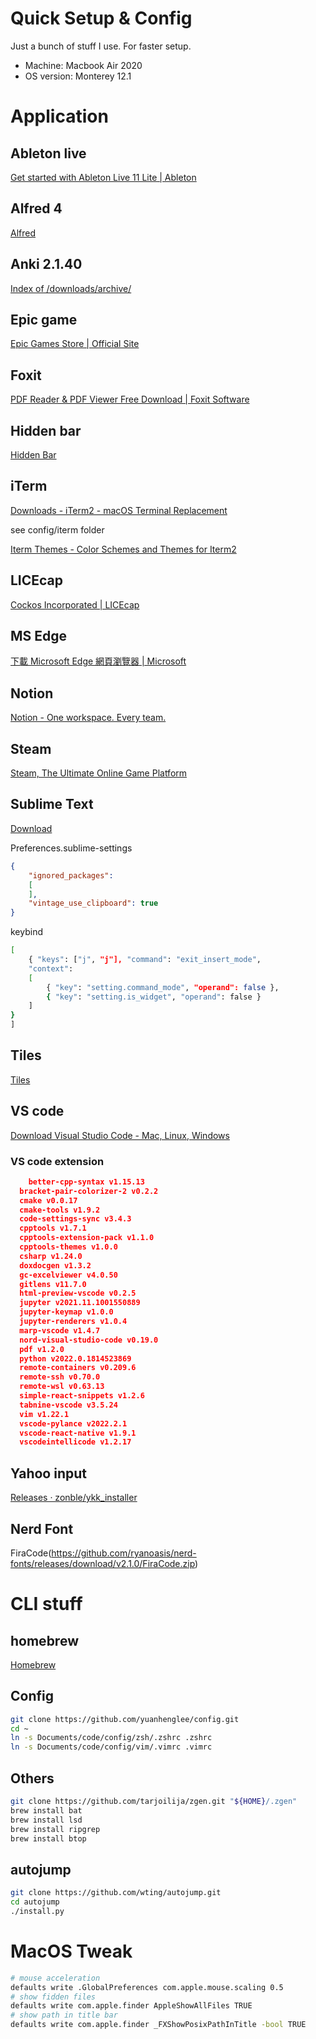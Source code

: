 # Quick Setup & Config 

Just a bunch of stuff I use. For faster setup.

- Machine: Macbook Air 2020
- OS version: Monterey 12.1

# Application

## Ableton live

[Get started with Ableton Live 11 Lite | Ableton](https://www.ableton.com/en/products/live-lite/)

## Alfred 4

[Alfred](https://www.google.com/url?sa=t&rct=j&q=&esrc=s&source=web&cd=&cad=rja&uact=8&ved=2ahUKEwiHsb3w6oH2AhUYhZQKHTqGAVcQFnoECAkQAQ&url=https%3A%2F%2Fwww.alfredapp.com%2F&usg=AOvVaw0Ou5gX01JU92I6WL9OBGDh)
## Anki 2.1.40

[Index of /downloads/archive/](https://apps.ankiweb.net/downloads/archive/)

## Epic game

[Epic Games Store | Official Site](https://www.google.com/url?sa=t&rct=j&q=&esrc=s&source=web&cd=&cad=rja&uact=8&ved=2ahUKEwjyvM_71IH2AhVAzYsBHQboB8oQFnoECAoQAQ&url=https%3A%2F%2Fwww.epicgames.com%2Fstore%2Fzh-Hant%2F&usg=AOvVaw2nnyxeP1lbOQzS6nfGiuCF)

## Foxit

[PDF Reader & PDF Viewer Free Download | Foxit Software](https://www.google.com/url?sa=t&rct=j&q=&esrc=s&source=web&cd=&cad=rja&uact=8&ved=2ahUKEwiSvuCC1YH2AhUEKqYKHRBMAXsQFnoECBIQAQ&url=https%3A%2F%2Fwww.foxit.com%2Fpdf-reader%2F&usg=AOvVaw1zVWUaZsrxTaiD_NlZNvW-)

## Hidden bar

[Hidden Bar](https://apps.apple.com/tw/app/hidden-bar/id1452453066?mt=12)

## iTerm

[Downloads - iTerm2 - macOS Terminal Replacement](https://iterm2.com/downloads.html)

see config/iterm folder

[Iterm Themes - Color Schemes and Themes for Iterm2](https://iterm2colorschemes.com/)

## LICEcap

[Cockos Incorporated | LICEcap](https://www.cockos.com/licecap/)

## MS Edge

[下載 Microsoft Edge 網頁瀏覽器 | Microsoft](https://www.google.com/url?sa=t&rct=j&q=&esrc=s&source=web&cd=&cad=rja&uact=8&ved=2ahUKEwj1x6Oz1oH2AhWyCqYKHXH5C7wQtwJ6BAgJEAM&url=https%3A%2F%2Fwww.microsoft.com%2Fzh-tw%2Fedge&usg=AOvVaw2B_I7TrnlkmkxINJJX2fja)

## Notion

[Notion - One workspace. Every team.](https://www.google.com/url?sa=t&rct=j&q=&esrc=s&source=web&cd=&cad=rja&uact=8&ved=2ahUKEwjK8vjR1oH2AhVRLqYKHfU2A4wQFnoECBQQAQ&url=https%3A%2F%2Fwww.notion.so%2F&usg=AOvVaw3qEt6TjOzXN9_w0_Z19eZ6)

## Steam

[Steam, The Ultimate Online Game Platform](https://store.steampowered.com/about/)

## Sublime Text

[Download](https://www.sublimetext.com/3)

Preferences.sublime-settings

```json
{
	"ignored_packages":
	[
	],
	"vintage_use_clipboard": true
}
```

keybind

```bash
[
	{ "keys": ["j", "j"], "command": "exit_insert_mode",
    "context":
    [
        { "key": "setting.command_mode", "operand": false },
        { "key": "setting.is_widget", "operand": false }
    ]
}
]
```

## Tiles

[Tiles](https://freemacsoft.net/tiles/)

## VS code

[Download Visual Studio Code - Mac, Linux, Windows](https://code.visualstudio.com/download)

### VS code extension

```json
	better-cpp-syntax v1.15.13
  bracket-pair-colorizer-2 v0.2.2
  cmake v0.0.17
  cmake-tools v1.9.2
  code-settings-sync v3.4.3
  cpptools v1.7.1
  cpptools-extension-pack v1.1.0
  cpptools-themes v1.0.0
  csharp v1.24.0
  doxdocgen v1.3.2
  gc-excelviewer v4.0.50
  gitlens v11.7.0
  html-preview-vscode v0.2.5
  jupyter v2021.11.1001550889
  jupyter-keymap v1.0.0
  jupyter-renderers v1.0.4
  marp-vscode v1.4.7
  nord-visual-studio-code v0.19.0
  pdf v1.2.0
  python v2022.0.1814523869
  remote-containers v0.209.6
  remote-ssh v0.70.0
  remote-wsl v0.63.13
  simple-react-snippets v1.2.6
  tabnine-vscode v3.5.24
  vim v1.22.1
  vscode-pylance v2022.2.1
  vscode-react-native v1.9.1
  vscodeintellicode v1.2.17
```

## Yahoo input

[Releases · zonble/ykk_installer](https://github.com/zonble/ykk_installer/releases)

## Nerd Font

FiraCode(https://github.com/ryanoasis/nerd-fonts/releases/download/v2.1.0/FiraCode.zip)

# CLI stuff

## homebrew

[Homebrew](https://brew.sh/)

## Config

```bash
git clone https://github.com/yuanhenglee/config.git
cd ~
ln -s Documents/code/config/zsh/.zshrc .zshrc
ln -s Documents/code/config/vim/.vimrc .vimrc
```

## Others

```bash
git clone https://github.com/tarjoilija/zgen.git "${HOME}/.zgen"
brew install bat
brew install lsd
brew install ripgrep
brew install btop
```

## autojump

```bash
git clone https://github.com/wting/autojump.git
cd autojump
./install.py

```

# MacOS Tweak

```bash
# mouse acceleration
defaults write .GlobalPreferences com.apple.mouse.scaling 0.5
# show fidden files
defaults write com.apple.finder AppleShowAllFiles TRUE
# show path in title bar
defaults write com.apple.finder _FXShowPosixPathInTitle -bool TRUE
```
